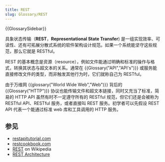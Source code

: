 ```yaml
---
title: REST
slug: Glossary/REST
---
```


{{GlossarySidebar}}

具象状态传输（**REST**，**Representational State Transfer**) 是一组实现效率、可读性、还有可拓展分散式系统的软件架构设计规范。如果一个系统能坚守这些规范，那么它就是 RESTful。

REST 的基本概念是资源（resource），例如文件能通过明确和标准的操作与格式，转换其状态与超文本的关系。通常在 {{Glossary("API","API's")}} 或服务能直接修改文件的类型，而非触发其他行为时，它们就称自己为 RESTful。

由于万维网 {{glossary("World Wide Web","Web")}} 背后的 {{Glossary("HTTP")}} 协议也能传输文件和超文本链接，同时又充当了标准，简易的 HTTP API 虽然有时不一定遵守所有的 RESTful 规范，但它们还是会被称为 RESTful API、RESTful 服务，或者直接叫 REST 服务。初学者可以先假设 REST API 代表一个能通过标准 web 库和工具调用的 HTTP 服务。

## 参见

- [restapitutorial.com](https://www.restapitutorial.com/)
- [restcookbook.com](https://restcookbook.com/)
- [REST](https://zh.wikipedia.org/wiki/Representational_state_transfer) on Wikipedia
- [REST Architecture](https://www.service-architecture.com/articles/web-services/representational_state_transfer_rest.html)
